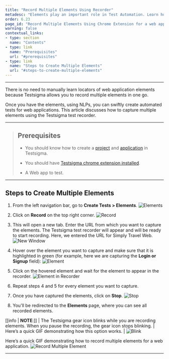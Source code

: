 ```yaml
---
title: "Record Multiple Elements Using Recorder"
metadesc: "Elements play an important role in Test Automation. Learn how to create elements using Testsigma's test recorder extension for a Web Application."
order: 6.23
page_id: "Record Multiple Elements Using Chrome Extension for a web application"
warning: false
contextual_links:
- type: section
  name: "Contents"
- type: link
  name: "Prerequisites"
  url: "#prerequisites"
- type: link
  name: "Steps to Create Multiple Elements"
  url: "#steps-to-create-multiple-elements"
---
```


---

There is no need to manually learn locators of web application elements because Testsigma allows you to record multiple elements in one go. 

Once you have the elements, using NLPs, you can swiftly create automated tests for web applications. This article discusses how to capture multiple elements using the Testsigma test recorder.

---


> ## **Prerequisites**
>
> - You should know how to create a [project](https://testsigma.com/docs/projects/overview/) and [application](https://testsigma.com/docs/projects/applications/) in Testsigma.
>
> - You should have [Testsigma chrome extension installed](https://testsigma.com/docs/test-step-recorder/install-chrome-extension/). 
>
> - A Web app to test.


---


## **Steps to Create Multiple Elements**

1. From the left navigation bar, go to **Create Tests > Elements**.
![Elements](https://s3.amazonaws.com/static-docs.testsigma.com/new_images/projects/applications/rmenavelem.png)

2. Click on **Record** on the top right corner. 
![Record](https://s3.amazonaws.com/static-docs.testsigma.com/new_images/projects/applications/rmecorec.png)

3. This will open a new tab. Enter the URL from which you want to capture the elements. The Testsigma test recorder will appear and will be ready to start recording. Here, we entered the URL for Simply Travel Web.
![New Window](https://s3.amazonaws.com/static-docs.testsigma.com/new_images/projects/applications/rmenwrec.png)

4. Hover over the element you want to capture and make sure that it is highlighted in green (for example, here we are capturing the **Login or Signup** field):
![Element](https://s3.amazonaws.com/static-docs.testsigma.com/new_images/projects/applications/rmeloselm.png)

5. Click on the hovered element and wait for the element to appear in the recorder.
![Element in Recorder](https://s3.amazonaws.com/static-docs.testsigma.com/new_images/projects/applications/rmecoelm.png)

6. Repeat steps 4 and 5 for every element you want to capture.

7. Once you have captured the elements, click on **Stop**.
![Stop](https://s3.amazonaws.com/static-docs.testsigma.com/new_images/projects/applications/rmesrec.png)

8. You'll be redirected to the **Elements** page, where you can see all recorded elements.


[[info | **NOTE**:]]
| The Testsigma gear icon blinks while you are recording elements. When you pause the recording, the gear icon stops blinking. 
| Here’s a quick GIF demonstrating how this option works. 
| ![Blink](https://s3.amazonaws.com/static-docs.testsigma.com/new_images/projects/applications/RecorderBlink.gif)


Here’s a quick GIF demonstrating how to record multiple elements for a web application. 
![Record Multiple Element](https://s3.amazonaws.com/static-docs.testsigma.com/new_images/projects/applications/RecordMultipleElements.gif)



---